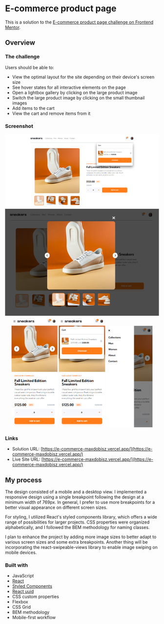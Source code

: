 # E-commerce product page

This is a solution to the [E-commerce product page challenge on Frontend Mentor](https://www.frontendmentor.io/challenges/ecommerce-product-page-UPsZ9MJp6). 

## Overview

### The challenge

Users should be able to:

- View the optimal layout for the site depending on their device's screen size
- See hover states for all interactive elements on the page
- Open a lightbox gallery by clicking on the large product image
- Switch the large product image by clicking on the small thumbnail images
- Add items to the cart
- View the cart and remove items from it

### Screenshot
<div align="center">
  <img src="./public/screenshots/screenshot-dt.png">
  <img src="./public/screenshots/screenshot-slider.png">
  <img src="./public/screenshots/screenshot-mob.png" style="width: 30%">
  <img src="./public/screenshots/screenshot-mob-crtact.png" style="width: 30%">
  <img src="./public/screenshots/screenshot-mob-sldact.png" style="width: 30%">
</div>

### Links

- Solution URL: [https://e-commerce-maxdobisz.vercel.app/](https://e-commerce-maxdobisz.vercel.app/)
- Live Site URL: [https://e-commerce-maxdobisz.vercel.app/](https://e-commerce-maxdobisz.vercel.app/)

## My process
The design consisted of a mobile and a desktop view. I implemented a responsive design using a single breakpoint following the design at a minimum width of 769px. In general, I prefer to use more breakpoints for a better visual appearance on different screen sizes.

For styling, I utilized React's styled components library, which offers a wide range of possibilities for larger projects. CSS properties were organized alphabetically, and I followed the BEM methodology for naming classes.

I plan to enhance the project by adding more image sizes to better adapt to various screen sizes and some extra breakpoints.  Another thing will be incorporating the react-swipeable-views library to enable image swiping on mobile devices.

### Built with
- JavaScript
- [React](https://reactjs.org/)
- [Styled Components](https://styled-components.com/)
- [React uuid](https://www.npmjs.com/package/react-uuid)
- CSS custom properties
- Flexbox
- CSS Grid
- BEM methodology
- Mobile-first workflow


